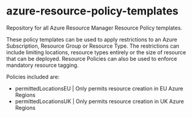 # azure-resource-policy-templates
Repository for all Azure Resource Manager Resource Policy templates.

These policy templates can be used to apply restrictions to an Azure Subscription, Resource Group or Resource Type. The restrictions can include limiting locations, resource types entirely or the size of resource that can be deployed. Resource Policies can also be used to enforce mandatory resource tagging.

Policies included are:
- permittedLocationsEU | Only permits resource creation in EU Azure Regions
- permittedLocationsUK | Only permits resource creation in UK Azure Regions
